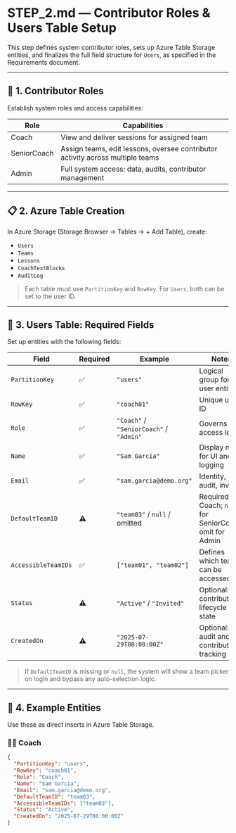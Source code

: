 # STEP_2.md — Contributor Roles & Users Table Setup

This step defines system contributor roles, sets up Azure Table Storage entities, and finalizes the full field structure for `Users`, as specified in the Requirements document.

---

## 🔐 1. Contributor Roles

Establish system roles and access capabilities:

| Role         | Capabilities                                                                 |
|--------------|-------------------------------------------------------------------------------|
| Coach        | View and deliver sessions for assigned team                                  |
| SeniorCoach  | Assign teams, edit lessons, oversee contributor activity across multiple teams|
| Admin        | Full system access: data, audits, contributor management                     |

---

## 📋 2. Azure Table Creation

In Azure Storage (Storage Browser → Tables → + Add Table), create:

- `Users`
- `Teams`
- `Lessons`
- `CoachTextBlocks`
- `AuditLog`

> Each table must use `PartitionKey` and `RowKey`. For `Users`, both can be set to the user ID.

---

## 🧩 3. Users Table: Required Fields

Set up entities with the following fields:

| Field               | Required | Example                        | Notes                                                   |
|---------------------|----------|--------------------------------|---------------------------------------------------------|
| `PartitionKey`      | ✅        | `"users"`                      | Logical group for all user entities                     |
| `RowKey`            | ✅        | `"coach01"`                    | Unique user ID                                          |
| `Role`              | ✅        | `"Coach"` / `"SeniorCoach"` / `"Admin"` | Governs access levels                         |
| `Name`              | ✅        | `"Sam Garcia"`                 | Display name for UI and logging                         |
| `Email`             | ✅        | `"sam.garcia@demo.org"`        | Identity, audit, invites                                |
| `DefaultTeamID`     | ⚠️        | `"team03"` / `null` / omitted  | Required for Coach; `null` for SeniorCoach; omit for Admin |
| `AccessibleTeamIDs` | ✅        | `["team01", "team02"]`         | Defines which teams can be accessed                     |
| `Status`            | ⚠️        | `"Active"` / `"Invited"`       | Optional: contributor lifecycle state                   |
| `CreatedOn`         | ⚠️        | `"2025-07-29T08:00:00Z"`       | Optional: audit and contributor tracking                |

> If `DefaultTeamID` is missing or `null`, the system will show a team picker on login and bypass any auto-selection logic.

---

## 🔧 4. Example Entities

Use these as direct inserts in Azure Table Storage.

### 👨‍🏫 Coach

```json
{
  "PartitionKey": "users",
  "RowKey": "coach01",
  "Role": "Coach",
  "Name": "Sam Garcia",
  "Email": "sam.garcia@demo.org",
  "DefaultTeamID": "team03",
  "AccessibleTeamIDs": ["team03"],
  "Status": "Active",
  "CreatedOn": "2025-07-29T08:00:00Z"
}
